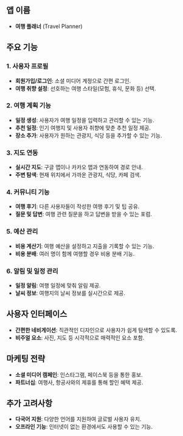 ## 앱 이름
- **여행 플래너** (Travel Planner)

## 주요 기능

### 1. 사용자 프로필
- **회원가입/로그인**: 소셜 미디어 계정으로 간편 로그인.
- **여행 취향 설정**: 선호하는 여행 스타일(모험, 휴식, 문화 등) 선택.

### 2. 여행 계획 기능
- **일정 생성**: 사용자가 여행 일정을 입력하고 관리할 수 있는 기능.
- **추천 일정**: 인기 여행지 및 사용자 취향에 맞춘 추천 일정 제공.
- **장소 추가**: 사용자가 원하는 관광지, 식당 등을 추가할 수 있는 기능.

### 3. 지도 연동
- **실시간 지도**: 구글 맵이나 카카오 맵과 연동하여 경로 안내.
- **주변 탐색**: 현재 위치에서 가까운 관광지, 식당, 카페 검색.

### 4. 커뮤니티 기능
- **여행 후기**: 다른 사용자들이 작성한 여행 후기 및 팁 공유.
- **질문 및 답변**: 여행 관련 질문을 하고 답변을 받을 수 있는 포럼.

### 5. 예산 관리
- **비용 계산기**: 여행 예산을 설정하고 지출을 기록할 수 있는 기능.
- **비용 분배**: 여러 명이 함께 여행할 경우 비용 분배 기능.

### 6. 알림 및 일정 관리
- **일정 알림**: 여행 일정에 맞춰 알림 제공.
- **날씨 정보**: 여행지의 날씨 정보를 실시간으로 제공.

## 사용자 인터페이스
- **간편한 네비게이션**: 직관적인 디자인으로 사용자가 쉽게 탐색할 수 있도록.
- **비주얼 요소**: 사진, 지도 등 시각적으로 매력적인 요소 포함.

## 마케팅 전략
- **소셜 미디어 캠페인**: 인스타그램, 페이스북 등을 통한 홍보.
- **파트너십**: 여행사, 항공사와의 제휴를 통해 할인 혜택 제공.

## 추가 고려사항
- **다국어 지원**: 다양한 언어를 지원하여 글로벌 사용자 유치.
- **오프라인 기능**: 인터넷이 없는 환경에서도 사용할 수 있는 기능.
